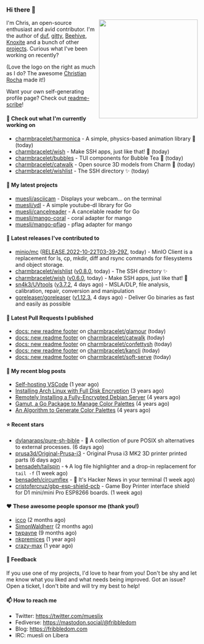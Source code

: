 ### Hi there 👋

<img align="right" src="https://raw.githubusercontent.com/muesli/muesli/master/assets/termenv.png" width="260">

I'm Chris, an open-source enthusiast and avid contributor. I'm the author of [duf](https://github.com/muesli/duf),
[gitty](https://github.com/muesli/gitty), [Beehive](https://github.com/muesli/beehive), [Knoxite](https://github.com/knoxite/knoxite)
 and a bunch of other [projects](https://fribbledom.com/projects/). Curious what I've been working on recently?

(Love the logo on the right as much as I do? The awesome [Christian Rocha](https://github.com/meowgorithm/) made it!)

Want your own self-generating profile page? Check out [readme-scribe](https://github.com/muesli/readme-scribe)!

#### 👷 Check out what I'm currently working on

- [charmbracelet/harmonica](https://github.com/charmbracelet/harmonica) - A simple, physics-based animation library 🎼 (today)
- [charmbracelet/wish](https://github.com/charmbracelet/wish) - Make SSH apps, just like that! 💫 (today)
- [charmbracelet/bubbles](https://github.com/charmbracelet/bubbles) - TUI components for Bubble Tea 🫧 (today)
- [charmbracelet/catwalk](https://github.com/charmbracelet/catwalk) - Open source 3D models from Charm 🧸 (today)
- [charmbracelet/wishlist](https://github.com/charmbracelet/wishlist) - The SSH directory ✨ (today)

#### 🌱 My latest projects

- [muesli/asciicam](https://github.com/muesli/asciicam) - Displays your webcam... on the terminal
- [muesli/ydl](https://github.com/muesli/ydl) - A simple youtube-dl library for Go
- [muesli/cancelreader](https://github.com/muesli/cancelreader) - A cancelable reader for Go
- [muesli/mango-coral](https://github.com/muesli/mango-coral) - coral adapter for mango
- [muesli/mango-pflag](https://github.com/muesli/mango-pflag) - pflag adapter for mango

#### 🔭 Latest releases I've contributed to

- [minio/mc](https://github.com/minio/mc) ([RELEASE.2022-10-22T03-39-29Z](https://github.com/minio/mc/releases/tag/RELEASE.2022-10-22T03-39-29Z), today) - MinIO Client is a replacement for ls, cp, mkdir, diff and rsync commands for filesystems and object storage.
- [charmbracelet/wishlist](https://github.com/charmbracelet/wishlist) ([v0.8.0](https://github.com/charmbracelet/wishlist/releases/tag/v0.8.0), today) - The SSH directory ✨
- [charmbracelet/wish](https://github.com/charmbracelet/wish) ([v0.6.0](https://github.com/charmbracelet/wish/releases/tag/v0.6.0), today) - Make SSH apps, just like that! 💫
- [sn4k3/UVtools](https://github.com/sn4k3/UVtools) ([v3.7.2](https://github.com/sn4k3/UVtools/releases/tag/v3.7.2), 4 days ago) - MSLA/DLP, file analysis, calibration, repair, conversion and manipulation
- [goreleaser/goreleaser](https://github.com/goreleaser/goreleaser) ([v1.12.3](https://github.com/goreleaser/goreleaser/releases/tag/v1.12.3), 4 days ago) - Deliver Go binaries as fast and easily as possible

#### 🔨 Latest Pull Requests I published

- [docs: new readme footer](https://github.com/charmbracelet/glamour/pull/199) on [charmbracelet/glamour](https://github.com/charmbracelet/glamour) (today)
- [docs: new readme footer](https://github.com/charmbracelet/catwalk/pull/3) on [charmbracelet/catwalk](https://github.com/charmbracelet/catwalk) (today)
- [docs: new readme footer](https://github.com/charmbracelet/confettysh/pull/7) on [charmbracelet/confettysh](https://github.com/charmbracelet/confettysh) (today)
- [docs: new readme footer](https://github.com/charmbracelet/kancli/pull/5) on [charmbracelet/kancli](https://github.com/charmbracelet/kancli) (today)
- [docs: new readme footer](https://github.com/charmbracelet/soft-serve/pull/174) on [charmbracelet/soft-serve](https://github.com/charmbracelet/soft-serve) (today)

#### 📜 My recent blog posts

- [Self-hosting VSCode](https://fribbledom.com/posts/selfhosting-vscode/) (1 year ago)
- [Installing Arch Linux with Full Disk Encryption](https://fribbledom.com/posts/encrypted-arch-install/) (3 years ago)
- [Remotely Installing a Fully-Encrypted Debian Server](https://fribbledom.com/posts/encrypted-remote-debian-install/) (4 years ago)
- [Gamut, a Go Package to Manage Color Palettes](https://fribbledom.com/posts/gamut-package-to-handle-color-palettes/) (4 years ago)
- [An Algorithm to Generate Color Palettes](https://fribbledom.com/posts/an-algorithm-to-generate-color-palettes/) (4 years ago)

#### ⭐ Recent stars

- [dylanaraps/pure-sh-bible](https://github.com/dylanaraps/pure-sh-bible) - 📖 A collection of pure POSIX sh alternatives to external processes. (6 days ago)
- [prusa3d/Original-Prusa-i3](https://github.com/prusa3d/Original-Prusa-i3) - Original Prusa i3 MK2 3D printer printed parts (6 days ago)
- [bensadeh/tailspin](https://github.com/bensadeh/tailspin) - 🌀 A log file highlighter and a drop-in replacement for `tail -f` (1 week ago)
- [bensadeh/circumflex](https://github.com/bensadeh/circumflex) - 🌿 It&#39;s Hacker News in your terminal (1 week ago)
- [cristofercruz/gbp-esp-shield-pcb](https://github.com/cristofercruz/gbp-esp-shield-pcb) - Game Boy Printer interface shield for D1 mini/mini Pro ESP8266 boards. (1 week ago)

#### ❤️ These awesome people sponsor me (thank you!)

- [icco](https://github.com/icco) (2 months ago)
- [SimonWaldherr](https://github.com/SimonWaldherr) (2 months ago)
- [twpayne](https://github.com/twpayne) (9 months ago)
- [nkpremices](https://github.com/nkpremices) (1 year ago)
- [crazy-max](https://github.com/crazy-max) (1 year ago)

#### 💬 Feedback

If you use one of my projects, I'd love to hear from you! Don't be shy and let me know what you liked
and what needs being improved. Got an issue? Open a ticket, I don't bite and will try my best to help!

#### 📫 How to reach me

- Twitter: https://twitter.com/mueslix
- Fediverse: https://mastodon.social/@fribbledom
- Blog: https://fribbledom.com
- IRC: muesli on Libera
